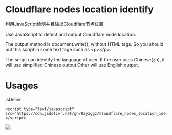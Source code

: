 # Cloudflare nodes location identify
利用JavaScript检测并且输出Cloudflare节点位置

Use JavaScript to detect and output Cloudflare node location.

The output method is document.write();  without HTML tags. So you should put this script in some text tage such as \<p\>\<\/p\>.

The script can identify the language of user. If the user uses Chinese(zh), it will use simplified Chinese output.Other will use English output.


# Usages

jsDelivr
```
<script type="text/javascript" src="https://cdn.jsdelivr.net/gh/Rayzggz/Cloudflare_nodes_location_identify@1.3/cloudflare_nodes_identify.js"></script>
```

[![](https://data.jsdelivr.com/v1/package/gh/Rayzggz/Cloudflare_nodes_location_identify/badge)](https://www.jsdelivr.com/package/gh/Rayzggz/Cloudflare_nodes_location_identify)
